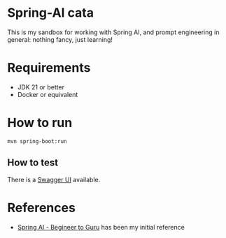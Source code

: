 # Spring-AI cata

This is my sandbox for working with Spring AI, and prompt engineering in general: nothing fancy, just learning!

# Requirements
- JDK 21 or better
- Docker or equivalent

# How to run

```
mvn spring-boot:run
```

## How to test

There is a [Swagger UI](http://localhost:8080/swagger-ui/index.html) available.

# References
* [Spring AI - Begineer to Guru](https://www.udemy.com/course/spring-ai-beginner-to-guru) has been my initial reference